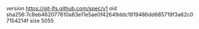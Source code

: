 version https://git-lfs.github.com/spec/v1
oid sha256:7c8eb462077610a83e11e5ae0f42649ddc1919486dd685719f3a62c07154214f
size 5055
